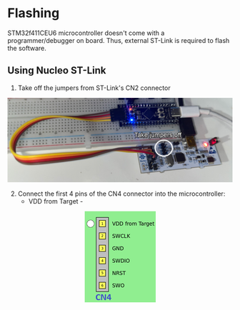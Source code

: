# Flashing
STM32f411CEU6 microcontroller doesn't come with a programmer/debugger on board. Thus, external ST-Link is required to flash the software.

## Using Nucleo ST-Link
1. Take off the jumpers from ST-Link's CN2 connector

<p align="center">
<img src="assets/stlink-mcu.png">
</p>

2. Connect the first 4 pins of the CN4 connector into the microcontroller:
    * VDD from Target - 

<p align="center">
<img src="assets/stlink-pinout.png">
</p>